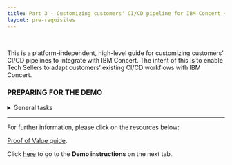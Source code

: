 ```yaml
---
title: Part 3 - Customizing customers' CI/CD pipeline for IBM Concert <br/> <small> <i> Tech Sales enablement </i> </small>
layout: pre-requisites
---
```


<span id="top"></span>

<br/>

This is a platform-independent, high-level guide for customizing customers' CI/CD pipelines to integrate with IBM Concert. The intent of this is to enable Tech Sellers to adapt customers’ existing CI/CD workflows with IBM Concert.

### **PREPARING FOR THE DEMO**

<details markdown="1">

This document outlines the preparation and execution requirements for the Proof of Value (PoV). It provides step-by-step instructions to ensure the PoV is successfully implemented, with all necessary components in place before starting.

<summary>General tasks</summary>

To ensure the smooth execution of the PoV, the account team must gather essential information and prepare the customer environment ahead of time:

1. Designate a DevOps Engineer:
The customer must designate a DevOps engineer familiar with both the DevOps toolchain and the target applications. This engineer will collaborate closely with the IBM Tech Seller during the PoV execution.

2. Prepare a Non-Production Environment:
Before the PoV begins, the customer must provision a non-production environment to host the PoV applications. This environment should be a simplified replica of the production CI/CD pipeline to ensure smooth testing and validation.

***

<summary>Preparing the environment</summary>
Several key pieces of information must be collected well in advance of the PoV start date. These include:

1. Select 3-5 Target Applications for the PoV:
Identify 3-5 representative applications that will provide a broad evaluation across key areas, such as:

    1.1. Business Impact: Select applications supporting critical business functions with measurable outcomes.
    1.2. Technical Complexity: Choose a mix of simple and complex applications to demonstrate flexibility across different architectures.
    1.3. Usage Volume: Include high-traffic or high-usage applications to validate scalability and performance.
    1.4. Risk or Vulnerability: Target applications with known security or operational risks to demonstrate the solution's ability to address vulnerabilities effectively.

2. Assign Application Criticality:
Each selected application should be rated on a criticality scale from 1 (lowest) to 5 (highest) based on its business importance. Applications with a high criticality rating should be prioritized for evaluation.

3. Gather detailed information about each microservices:
For each microservice included in the PoV, gather the following information:

3.1. List of Access Points:
Document all access points (APIs, endpoints, etc.) associated with each microservice. Include details on how these access points are exposed:

Private: Internal-only access, restricted to internal environments.
Public: Externally accessible, posing additional security considerations.

3.2. List of Environments:
Identify the environments in which each microservice operates (development, testing, staging, production).

3.3. List of Source Code Repositories:
For each microservice, identify the source code repository, including the branch and version of the code. Additionally, document the business owner responsible for the repository to facilitate permissions or security inquiries.

***

<summary>Security and compliance considerations</summary>
Security is a critical component of the PoV. Make sure the following steps are completed:

1. Identify CVE Scanning Tools:
Confirm the tools that will be used for CVE (Common Vulnerabilities and Exposures) scanning within the PoV (e.g., Twistlock, Grype, Trivy, Fortify, Tenable). These tools should integrate into the customer's CI/CD pipeline to ensure continuous security and compliance checks. Send the corresponding CSV files to the product management team for vulnerability mapping.


<summary>Final considerations</summary>
Before starting the PoV, the following preparations must be in place:

1. Ensure that all collected application information is validated and documented.
2. Confirm that the non-production environment is provisioned and fully configured, replicating the production CI/CD pipeline.
3. Verify that the DevOps engineer is ready to support the PoV process and collaborate with the IBM Tech Seller.
4. Confirm that all required software components (including the CVE scanning tools) are installed in the non-production environment.



</details>

***

For further information, please click on the resources below:

<a href="https://ibm.box.com/s/v5y7fu0v4lfqufuf1h60qd97bt9x6wsi" target="_blank" rel="noreferrer">Proof of Value guide</a>.



Click [here](demo-instructions) to go to the **Demo instructions** on the next tab.